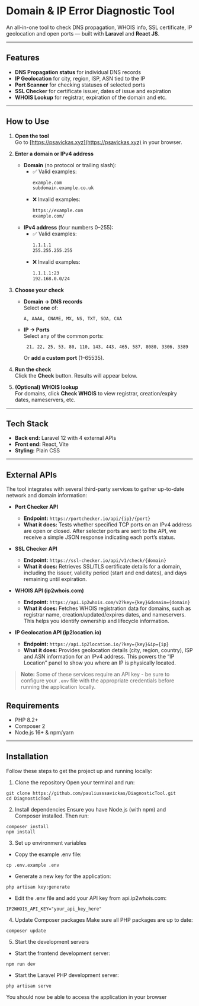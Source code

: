 # Domain & IP Error Diagnostic Tool

An all-in-one tool to check DNS propagation, WHOIS info, SSL certificate, IP geolocation and open ports — built with **Laravel** and **React JS**.

---

## Features

- **DNS Propagation status** for individual DNS records  
- **IP Geolocation** for city, region, ISP, ASN tied to the IP
- **Port Scanner** for checking statuses of selected ports
- **SSL Checker** for certificate issuer, dates of issue and expiration
- **WHOIS Lookup** for registrar, expiration of the domain and etc.

---

## How to Use

1. **Open the tool**  
   Go to [https://psavickas.xyz](https://psavickas.xyz) in your browser.

2. **Enter a domain or IPv4 address**  
   - **Domain** (no protocol or trailing slash):  
     - ✅ Valid examples:  
       ```txt
       example.com
       subdomain.example.co.uk
       ```  
     - ❌ Invalid examples:  
       ```txt
       https://example.com
       example.com/
       ```  
   - **IPv4 address** (four numbers 0–255):  
     - ✅ Valid examples:  
       ```txt
       1.1.1.1
       255.255.255.255
       ```  
     - ❌ Invalid examples:  
       ```txt
       1.1.1.1:23
       192.168.0.0/24
       ```

3. **Choose your check**  
   - **Domain → DNS records**  
     Select **one** of:  
     ```
     A, AAAA, CNAME, MX, NS, TXT, SOA, CAA
     ```
   - **IP → Ports**  
     Select any of the common ports:  
     ```
      21, 22, 25, 53, 80, 110, 143, 443, 465, 587, 8080, 3306, 3389
     ```  
     Or **add a custom port** (1–65535).

4. **Run the check**  
   Click the **Check** button. Results will appear below.

5. **(Optional) WHOIS lookup**  
   For domains, click **Check WHOIS** to view registrar, creation/expiry dates, nameservers, etc.


---

## Tech Stack

- **Back end:** Laravel 12 with 4 external APIs
- **Front end:** React, Vite 
- **Styling:** Plain CSS

---

## External APIs

The tool integrates with several third-party services to gather up-to-date network and domain information:

- **Port Checker API**  
  - **Endpoint:** `https://portchecker.io/api/{ip}/{port}`  
  - **What it does:** Tests whether specified TCP ports on an IPv4 address are open or closed. After selecter ports are sent to the API, we receive a simple JSON response indicating each port’s status.

- **SSL Checker API**  
  - **Endpoint:** `https://ssl-checker.io/api/v1/check/{domain}`  
  - **What it does:** Retrieves SSL/TLS certificate details for a domain, including the issuer, validity period (start and end dates), and days remaining until expiration.

- **WHOIS API (ip2whois.com)**  
  - **Endpoint:** `https://api.ip2whois.com/v2?key={key}&domain={domain}`  
  - **What it does:** Fetches WHOIS registration data for domains, such as registrar name, creation/updated/expires dates, and nameservers. This helps you identify ownership and lifecycle information.

- **IP Geolocation API (ip2location.io)**  
  - **Endpoint:** `https://api.ip2location.io/?key={key}&ip={ip}`  
  - **What it does:** Provides geolocation details (city, region, country), ISP and ASN information for an IPv4 address. This powers the “IP Location” panel to show you where an IP is physically located.

> **Note:** Some of these services require an API key - be sure to configure your `.env` file with the appropriate credentials before running the application locally.


## Requirements

- PHP 8.2+  
- Composer 2  
- Node.js 16+ & npm/yarn

---

## Installation
Follow these steps to get the project up and running locally:
1. Clone the repository
Open your terminal and run:
```
git clone https://github.com/pauliusssavickas/DiagnosticTool.git
cd DiagnosticTool
```
2. Install dependencies
Ensure you have Node.js (with npm) and Composer installed. Then run:
```
composer install
npm install
```
3. Set up environment variables
- Copy the example .env file:
```
cp .env.example .env
```
- Generate a new key for the application:
```
php artisan key:generate
```
- Edit the .env file and add your API key from api.ip2whois.com:
```
IP2WHOIS_API_KEY="your_api_key_here"
```
4. Update Composer packages
Make sure all PHP packages are up to date:
```
composer update
```
5. Start the development servers
- Start the frontend development server:
```
npm run dev
```
- Start the Laravel PHP development server:
```
php artisan serve
```
You should now be able to access the application in your browser
   
